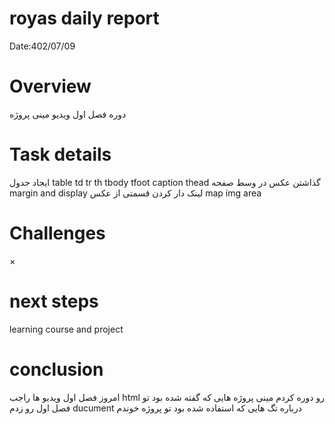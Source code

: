 #  royas daily report
Date:402/07/09

# Overview
دوره فصل اول ویدیو مینی پروژه

# Task details
ایجاد جدول 
table
td tr th 
tbody tfoot caption thead 
گذاشتن عکس در وسط صفحه
margin and display
لینک دار کردن قسمتی از عکس 
map img area 
# Challenges
×
# next steps
learning course and project 

# conclusion
امروز فصل اول ویدیو ها راجب html رو دوره کردم 
مینی پروژه هایی که گفته شده بود تو فصل اول رو زدم
ducument درباره تگ هایی که استفاده شده بود تو پروژه خوندم 
